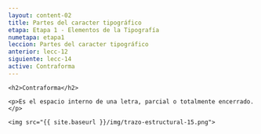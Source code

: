 ```yaml
---
layout: content-02
title: Partes del caracter tipográfico
etapa: Etapa 1 - Elementos de la Tipografía
numetapa: etapa1
leccion: Partes del caracter tipográfico
anterior: lecc-12
siguiente: lecc-14
active: Contraforma
---
```


<div class="col-md-4 extracto">

</div>

<div class="col-md-8">

	<h2>Contraforma</h2>

	<p>Es el espacio interno de una letra, parcial o totalmente encerrado.</p>

	<img src="{{ site.baseurl }}/img/trazo-estructural-15.png">

</div>
